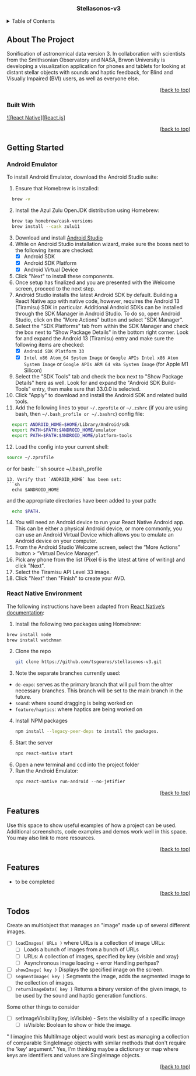 
<a name="readme-top"></a>
<!-- PROJECT -->
<br />
<div align="center">
  <h3 align="center">Stellasonos-v3</h3>
</div>

<!-- TABLE OF CONTENTS -->
<details>
  <summary>Table of Contents</summary>
  <ol>
    <li>
      <a href="#about-the-project">About The Project</a>
      <ul>
        <li><a href="#built-with">Built With</a></li>
      </ul>
    </li>
    <li>
      <a href="#getting-started">Getting Started</a>
      <ul>
        <li><a href="#prerequisites">Android Emulator</a></li>
        <li><a href="#installation">React Native Environment</a></li>
      </ul>
    </li>
    <li><a href="#usage">Features</a></li>
    <li><a href="#license">Todos</a></li>
  </ol>
</details>



<!-- ABOUT THE PROJECT -->
## About The Project

Sonification of astronomical data version 3. In collaboration with scientists from the Smithsonian Observatory and NASA, Brwon University is developing a visualization application for phones and tablets for looking at distant stellar objects with sounds and haptic feedback, for Blind and Visually Impaired (BVI) users, as well as everyone else.

<p align="right">(<a href="#readme-top">back to top</a>)</p>


### Built With
[![React Native][React.js]][React-url]

<p align="right">(<a href="#readme-top">back to top</a>)</p>


<!-- GETTING STARTED -->
## Getting Started

### Android Emulator 
To install Android Emulator, download the Android Studio suite:
1. Ensure that Homebrew is installed:
  ```sh
    brew -v
  ```
2. Install the Azul Zulu OpenJDK distribution using Homebrew: 
  ```sh
    brew tap homebrew/cask-versions
    brew install --cask zulu11
  ```
3. Download and install [Android Studio](https://developer.android.com/studio)
4. While on Android Studio installation wizard, make sure the boxes next to the following items are checked: 
    - [x] Android SDK
    - [x] Android SDK Platform
    - [x] Android Virtual Device
5. Click "Next" to install these components.
6. Once setup has finalized and you are presented with the Welcome screen, proceed to the next step.
7. Android Studio installs the latest Android SDK by default. Building a React Native app with native code, however, requires the Android 13 (Tiramisu) SDK in particular. Additional Android SDKs can be installed through the SDK Manager in Android Studio. To do so, open Android Studio, click on the "More Actions" button and select "SDK Manager".
8. Select the "SDK Platforms" tab from within the SDK Manager and check the box next to "Show Package Details" in the bottom right corner. Look for and expand the Android 13 (Tiramisu) entry and make sure the following items are checked:
    - [x] `Android SDK Platform 33`
    - [x] `Intel x86 Atom_64 System Image` or `Google APIs Intel x86 Atom System Image` or `Google APIs ARM 64 v8a System Image` (for Apple M1 Silicon)
9. Select the "SDK Tools" tab and check the box next to "Show Package Details" here as well. Look for and expand the "Android SDK Build-Tools" entry, then make sure that 33.0.0 is selected.
10. Click "Apply" to download and install the Android SDK and related build tools.
11. Add the following lines to your `~/.zprofile` or `~/.zshrc` (if you are using bash, then `~/.bash_profile or ~/.bashrc`) config file:
  ```sh
    export ANDROID_HOME=$HOME/Library/Android/sdk
    export PATH=$PATH:$ANDROID_HOME/emulator
    export PATH=$PATH:$ANDROID_HOME/platform-tools
  ```
12. Load the config into your current shell:
  ```sh
  source ~/.zprofile
  ```
  or for bash:
    ```sh
  source ~/.bash_profile
  ```
13. Verify that `ANDROID_HOME` has been set:
  ```sh
    echo $ANDROID_HOME
  ```
  and the appropriate directories have been added to your path:
  ```sh
    echo $PATH.
  ```
14. You will need an Android device to run your React Native Android app. This can be either a physical Android device, or more commonly, you can use an Android Virtual Device which allows you to emulate an Android device on your computer.
15. From the Android Studio Welcome screen, select the “More Actions” button > “Virtual Device Manager”.
16. Pick any phone from the list (Pixel 6 is the latest at time of writing) and click "Next". 
17. Select the Tiramisu API Level 33 image. 
18. Click "Next" then "Finish" to create your AVD.

### React Native Environment
The following instructions have been adapted from [React Native’s documentation](https://reactnative.dev/docs/environment-setup):

1. Install the following two packages using Homebrew: 
  ```sh
  brew install node
  brew install watchman
  ```
2. Clone the repo
   ```sh
   git clone https://github.com/tsgouros/stellasonos-v3.git
   ```
3. Note the separate branches currently used:
  * `de-expo`: serves as the primary branch that will pull from the ohter necessary branches. This branch will be set to the main branch in the future. 
  * `sound`: where sound dragging is being worked on 
  * `feature/haptics`: where haptics are being worked on 
4. Install NPM packages
   ```sh
   npm install --legacy-peer-deps to install the packages.
   ```
4. Start the server 
   ```js
   npx react-native start 
   ```
5. Open a new terminal and ccd into the project folder
6. Run the Android Emulator: 
   ```js
   npx react-native run-android --no-jetifier
   ```

<p align="right">(<a href="#readme-top">back to top</a>)</p>

<!-- USAGE EXAMPLES -->
## Features

Use this space to show useful examples of how a project can be used. Additional screenshots, code examples and demos work well in this space. You may also link to more resources.

<p align="right">(<a href="#readme-top">back to top</a>)</p>

<!-- Features -->
## Features 
- to be completed 

<p align="right">(<a href="#readme-top">back to top</a>)</p>

<!-- Todos -->
## Todos
Create an multiobject that manages an "image" made up of several different images.
- [ ] `loadImages( URLs )` where URLs is a collection of image URLs:
   - [ ] Loads a bunch of images from a bunch of URLs
   - [ ] URLs: A collection of images, specified by key {visible and xray}
   - [ ] Asynchronous image loading + error Handling perhpas?
- [ ] `showImage( key )` Displays the specified image on the screen.
- [ ] `segmentImage( key )` Segments the image, adds the segmented image to the collection of images.
- [ ] `returnImageData( key )` Returns a binary version of the given image, to be used by the sound and haptic generation functions.

Some other things to consider 
- [ ] setImageVisibility(key, isVisible) - Sets the visibility of a specific image
   - [ ] isVisible: Boolean to show or hide the image.

" I imagine this MultiImage object would work best as managing a collection of comparable SingleImage objects with similar methods that don't require the 'key' argument."
Yes, I'm thinking maybe a dictionary or map where keys are identifiers and values are SingleImage objects.

<p align="right">(<a href="#readme-top">back to top</a>)</p>

<!-- MARKDOWN LINKS & IMAGES -->
[React-url]: https://reactnative.dev/

